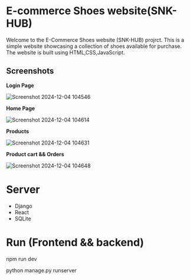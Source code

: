 # E-commerce Shoes website(SNK-HUB)

Welcome to the E-Commerce Shoes website (SNK-HUB) projrct. This is a simple website showcasing a collection of shoes available for purchase. The website is built using HTML,CSS,JavaScript.

## Screenshots
**Login Page**

![Screenshot 2024-12-04 104546](https://github.com/user-attachments/assets/159b6ac3-73f3-4918-a190-a77188f4830f)

**Home Page**

![Screenshot 2024-12-04 104614](https://github.com/user-attachments/assets/c63776b4-d1f4-4c76-abe6-72e08ad0a8b8)

**Products**

![Screenshot 2024-12-04 104631](https://github.com/user-attachments/assets/2ad456dc-992f-43af-a95a-37a6961d144a)

**Product cart && Orders**

![Screenshot 2024-12-04 104648](https://github.com/user-attachments/assets/acbf5327-1f9a-415f-9a0b-ca45f002d71d)


# Server
* Django
* React
* SQLite

# Run (Frontend && backend)
npm run dev

python manage.py runserver



  


